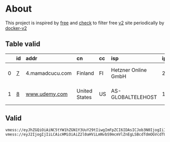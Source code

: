 
# About

This project is inspired by [free](https://github.com/freefq/free) and [check](https://github.com/yeahwu/check) to filter free [v2](https://github.com/v2fly/v2ray-core) site periodically by [docker-v2](https://hub.docker.com/r/v2ray/official)

    

## Table valid
|    | id                 | addr            | cn            | cc   | isp                 | ip                    | chatgpt          |
|---:|:-------------------|:----------------|:--------------|:-----|:--------------------|:----------------------|:-----------------|
|  0 | [7](config/7.json) | 4.mamadcucu.com | Finland       | FI   | Hetzner Online GmbH | 2a01:4f9:c011:605c::1 | Yes (Region: FI) |
|  1 | [8](config/8.json) | www.udemy.com   | United States | US   | AS-GLOBALTELEHOST   | 169.197.141.187       | Yes (Region: US) |

## Valid
```
vmess://eyJhZGQiOiAiNC5tYW1hZGN1Y3UuY29tIiwgImFpZCI6IDAsICJob3N0IjogIiIsICJpZCI6ICI1MWJhNWE5YS00YjdjLTRjNjItYjRhZS0wZTUzZWM4ZDMwMjQiLCAibmV0IjogIndzIiwgInBhdGgiOiAiL0Fyc2FsYW5UYXVCb3QiLCAicG9ydCI6IDg4ODAsICJwcyI6ICJnaXRodWIuY29tL2ZyZWVmcSAtIFx1N2Y4ZVx1NTZmZENsb3VkRmxhcmVcdTUxNmNcdTUzZjhDRE5cdTgyODJcdTcwYjkgNyIsICJ0bHMiOiAiIiwgInR5cGUiOiAiYXV0byIsICJzZWN1cml0eSI6ICJhdXRvIiwgInNraXAtY2VydC12ZXJpZnkiOiB0cnVlLCAic25pIjogIiJ9
vmess://eyJ2IjogIjIiLCAicHMiOiAiZ2l0aHViLmNvbS9mcmVlZnEgLSBcdTdmOGVcdTU2ZmRDbG91ZEZsYXJlXHU1MTZjXHU1M2Y4Q0ROXHU4MjgyXHU3MGI5IDgiLCAiYWRkIjogInd3dy51ZGVteS5jb20iLCAicG9ydCI6ICI0NDMiLCAiaWQiOiAiOTI4NjlkNDEtYTk4YS00MGJhLWI3OWQtMmVlYjdmZmUyNDMzIiwgImFpZCI6ICIwIiwgInNjeSI6ICJhdXRvIiwgIm5ldCI6ICJ3cyIsICJ0eXBlIjogIm5vbmUiLCAiaG9zdCI6ICJkeW5hbWljLXNnMWIub2Jmcy54eXoiLCAicGF0aCI6ICIvd29ycnlmcmVlIiwgInRscyI6ICJ0bHMiLCAic25pIjogIiIsICJhbHBuIjogIiJ9
```

